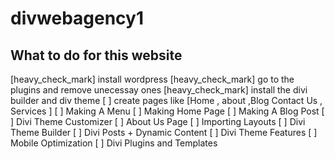 # divwebagency1

## What to do for this website 

[heavy_check_mark] install wordpress 
[heavy_check_mark]  go to the plugins and remove unecessay ones
[heavy_check_mark]  install the divi builder and div theme 
[ ] create pages like [Home , about ,Blog Contact Us , Services ]
[ ] Making A Menu
[ ] Making Home Page
[ ] Making A Blog Post
[ ] Divi Theme Customizer
[ ] About Us Page
[ ] Importing Layouts
[ ] Divi Theme Builder
[ ] Divi Posts + Dynamic Content
[ ] Divi Theme Features
[ ] Mobile Optimization
[ ] Divi Plugins and Templates
